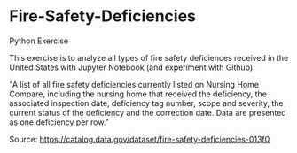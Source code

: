 # Fire-Safety-Deficiencies
Python Exercise

This exercise is to analyze all types of fire safety deficiences received in the United States with Jupyter Notebook (and experiment with Github).


"A list of all fire safety deficiencies currently listed on Nursing Home Compare, including the nursing home that received the deficiency, the associated inspection date, deficiency tag number, scope and severity, the current status of the deficiency and the correction date. Data are presented as one deficiency per row." 

Source: https://catalog.data.gov/dataset/fire-safety-deficiencies-013f0 
